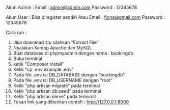 Akun Admin :
Email : admin@admin.com
Password : 12345678

Akun User : Bisa diregister sendiri
Atau
Email : fiona@gmail.com
Password : 12345678

Cara run :
1. Jika download zip silahkan "Extract File"
2. Nyalakan Xampp Apache dan MySQL
3. Buat database di phpmyadmin dengan nama : bookingdb
4. Buka terminal
5. ketik "Composer install"
6. Ketik "cp .env.example .env"
7. Pada file .env isi DB_DATABASE dengan "bookingdb"
8. Pada file .env isi DB_USERNAME dengan "root"
9. Ketik "php artisan migrate" pada terminal
10. Ketik "php artisan db:seed" pada terminal
11. Ketik "php artisan serve" pada terminal
12. Tekan link yang diberikan contoh : http://127.0.0.1:8000

